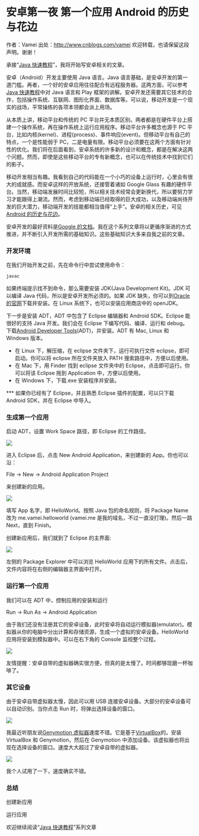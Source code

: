 # 安卓第一夜 第一个应用 Android 的历史与花边

作者：Vamei 出处：http://www.cnblogs.com/vamei 欢迎转载，也请保留这段声明。谢谢！

承接“[Java 快速教程](http://www.cnblogs.com/vamei/archive/2013/03/31/2991531.html)”，我将开始写安卓相关的文章。

安卓（Android）开发主要使用 Java 语言。Java 语言基础，是安卓开发的第一道门槛。再者，一个好的安卓应用往往配合有远程服务器。这两方面，可以参考[Java 快速教程](http://www.cnblogs.com/vamei/archive/2013/03/31/2991531.html)中对 Java 语言和 Play 框架的讲解。安卓开发还需要其它技术的合作，包括操作系统、互联网、图形化界面、数据库等。可以说，移动开发是一个现实的战场，平常操练的各项本领都会派上用场。

从本质上讲，移动平台和传统的 PC 平台并无本质区别。两者都是在硬件平台上搭建一个操作系统，再在操作系统上运行应用程序。移动平台许多概念也源于 PC 平台，比如内核(kernel)、进程(process)、事件响应(event)。但移动平台有自己的特点，一个是性能弱于 PC，二是电量有限。移动平台必须要在这两个方面有针对性的优化。我们将在后面看到，安卓系统的许多新的设计和概念，都是在解决这两个问题。然而，即使是这些移动平台的专有新概念，也可以在传统技术中找到它们的影子。

移动开发相当有趣。我看到自己的代码能在一个小巧的设备上运行时，心里会有很大的成就感。而安卓这样的开放系统，还接管着诸如 Google Glass 有趣的硬件平台。当然，移动端发展时间比较短，所以相关技术经常会更新换代，所以要努力学习才能跟得上潮流。然而，考虑到移动端已经取得的巨大成功，以及移动端尚待开发的巨大潜力，移动端开发的技能都相当值得“上手”。安卓的相关历史，可见[Android 的历史与花边](http://www.cnblogs.com/vamei/p/3726620.html)。

安卓开发的最好资料是[Google 的文档](https://developer.android.com/training/index.html)。我在这个系列文章将以更循序渐进的方式推进，并不断引入开发所需的基础知识。这些基础知识大多来自我之前的文章。

### 开发环境 

在我们开始开发之前，先在命令行中尝试使用命令：

```java
javac
```

如果终端提示找不到命令，那么需要安装 JDK(Java Development Kit)。JDK 可以编译 Java 代码，所以是安卓开发所必须的。如果 JDK 缺失，你可以到[Oracle 的官网](http://www.oracle.com/technetwork/java/javase/downloads/index.html?ssSourceSiteId=otnjp)下载并安装。在 Linux 系统下，也可以安装应用商店中的 openJDK。

下一步是安装 ADT，ADT 中包含了 Eclipse 编辑器和 Android SDK。Eclipse 能很好的支持 Java 开发。我们会在 Eclipse 下编写代码、编译、运行和 debug。下载[Android Developer Tools](http://developer.android.com/sdk/index.html?hl=sk%20)(ADT)，并安装。ADT 有 Mac, Linux 和 Windows 版本。

*   在 Linux 下，解压缩，在 eclipse 文件夹下，运行可执行文件 eclipse，即可启动。你可以将 eclipse 所在文件夹放入 PATH 搜索路径中，方便以后使用。
*   在 Mac 下，用 Finder 找到 eclipse 文件夹中的 Eclipse，点击即可运行。你可以将该 Eclipse 拖到 Application 中，方便以后使用。
*   在 Windows 下，下载.exe 安装程序并安装。

*** 如果你已经有了 Eclipse，并且熟悉 Eclipse 插件的配置，可以只下载 Android SDK，并在 Eclipse 中导入。 

### 生成第一个应用

启动 ADT，设置 Work Space 路径，即 Eclipse 的工作路径。

![](img/1ca2454bfc032cc658b2b64e56cb4c00.jpg)

进入 Eclipse 后，点击 New Android Application，来创建新的 App。你也可以沿：

File -> New -> Android Application Project

来创建新的应用。

![](img/8de8eb37df4707ae22b0314b5d353466.jpg)

填写 App 名字，即 HelloWorld。按照 Java 包的命名规则，将 Package Name 改为 me.vamei.helloworld (vamei.me 是我的域名，不过一直没打理)。然后一路 Next，直到 Finish。

创建新应用后，我们就到了 Eclipse 的主界面:

![](img/076b633a96c034a0268b459d41f5197d.jpg)

左侧的 Package Explorer 中可以浏览 HelloWorld 应用下的所有文件。点击后，文件内容将在右侧的编辑器主界面中打开。

### 运行第一个应用

我们可以在 ADT 中，控制应用的安装和运行

Run -> Run As -> Android Application 

由于我们还没有注册其它的安卓设备，此时安卓将自动运行模拟器(emulator)。模拟器从你的电脑中分出计算和存储资源，生成一个虚拟的安卓设备。HelloWorld 应用将安装到模拟器中。可以在右下角的 Console 监视整个过程。

![](img/ab9a59e80cec9c6dd869fe99c3a92c93.jpg)

友情提醒：安卓自带的虚拟器确实很方便，但真的是太慢了。时间都够现磨一杯咖啡了。

### 其它设备

由于安卓自带虚拟器太慢，因此可以用 USB 连接安卓设备。大部分的安卓设备可以自动识别。当你点击 Run 时，将弹出选择设备的窗口。

![](img/9c08840fa64b8999b78b875f8b968664.jpg)

我最近听朋友说[Genymotion 虚拟器](http://www.genymotion.com/)速度不错。它是基于[VirtualBox](https://www.virtualbox.org/wiki/Downloads)的。安装 VirtualBox 和 Genymotion，然后在 Genymotion 中添加设备。该虚拟器也将出现在选择设备的窗口。速度大大超过了安卓自带的虚拟器。

![](img/8ab8d1683a7ceb8c3ee080b913e4bc12.jpg)

我个人试用了一下，速度确实不错。

### 总结

创建新应用

运行应用

欢迎继续阅读“[Java 快速教程](http://www.cnblogs.com/vamei/archive/2013/03/31/2991531.html)”系列文章